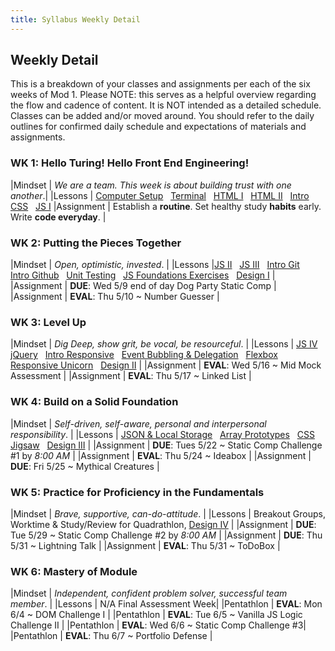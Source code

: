 ```yaml
---
title: Syllabus Weekly Detail
---
```


## Weekly Detail
This is a breakdown of your classes and assignments per each of the six weeks of Mod 1. Please NOTE: this serves as a helpful overview regarding the flow and cadence of content. It is NOT intended as a detailed schedule. Classes can be added and/or moved around. You should refer to the daily outlines for confirmed daily schedule and expectations of materials and assignments.

### WK 1: Hello Turing! Hello Front End Engineering!

|Mindset     | _We are a team. This week is about building trust with one another_.|
|Lessons     | [Computer Setup](http://frontend.turing.io/lessons/module-1/computer-setup.html) &nbsp; [Terminal](http://frontend.turing.io/lessons/module-1/getting-around-in-the-terminal.html) &nbsp; [HTML I](http://frontend.turing.io/lessons/module-1/html-1.html) &nbsp; [HTML II](http://frontend.turing.io/lessons/module-1/html-2.html) &nbsp; [Intro CSS](http://frontend.turing.io/lessons/module-1/css-1.html) &nbsp; [JS I](http://frontend.turing.io/lessons/module-1/js-1.html)
|Assignment  | Establish a __routine__. Set healthy study __habits__ early. Write __code everyday__. |

### WK 2: Putting the Pieces Together

|Mindset     | _Open, optimistic, invested_. |
|Lessons     |[JS II](http://frontend.turing.io/lessons/module-1/js-2.html) &nbsp; [JS III](http://frontend.turing.io/lessons/module-1/js-3-dom-manipulation.html) &nbsp; [Intro Git](http://frontend.turing.io/lessons/module-1/git-and-github-part1.html) &nbsp; [Intro Github](http://frontend.turing.io/lessons/module-1/git-and-github-part2.html) &nbsp; [Unit Testing](http://frontend.turing.io/lessons/module-1/introduction-to-testing-javascript.html) &nbsp; [JS Foundations Exercises](https://github.com/turingschool-examples/javascript-foundations) &nbsp; [Design I](http://frontend.turing.io/lessons/module-1/design-1.html) |
|Assignment  | __DUE__: Wed 5/9 end of day Dog Party Static Comp |
|Assignment  | __EVAL__: Thu 5/10 ~ Number Guesser |

### WK 3: Level Up

|Mindset     | _Dig Deep, show grit, be vocal, be resourceful_. |
|Lessons     | [JS IV](http://frontend.turing.io/lessons/module-1/js-4.html) &nbsp; [jQuery](http://frontend.turing.io/lessons/module-1/introduction-to-jquery.html) &nbsp; [Intro Responsive](http://frontend.turing.io/lessons/module-1/intro-responsive.html) &nbsp; [Event Bubbling & Delegation](http://frontend.turing.io/lessons/module-1/event-bubbling-and-delegation.html) &nbsp; [Flexbox](http://frontend.turing.io/lessons/module-1/introduction-to-flexbox.html) &nbsp; [Responsive Unicorn](https://github.com/turingschool-examples/responsive-rescue) &nbsp; [Design II](https://github.com/turingschool-examples/mod1-typography-foundations) |
|Assignment  | __EVAL__: Wed 5/16 ~ Mid Mock Assessment |
|Assignment  | __EVAL__: Thu 5/17 ~ Linked List |

### WK 4: Build on a Solid Foundation

|Mindset     | _Self-driven, self-aware, personal and interpersonal responsibility_. |
|Lessons     | [JSON & Local Storage](http://frontend.turing.io/lessons/module-1/json-and-localstorage.html) &nbsp; [Array Prototypes](http://frontend.turing.io/lessons/module-1/array-prototype-methods-intro) &nbsp; [CSS Jigsaw](http://frontend.turing.io/lessons/module-1/css-2.html) &nbsp; [Design III](https://github.com/turingschool-examples/mod1-color-theory-foundations/blob/master/readme.md) |
|Assignment  | __DUE__:   Tues 5/22 ~ Static Comp Challenge #1 by *8:00 AM* |
|Assignment  | __EVAL__:  Thu 5/24 ~ Ideabox |
|Assignment  | __DUE__: Fri 5/25 ~ Mythical Creatures |

### WK 5: Practice for Proficiency in the Fundamentals

|Mindset     | _Brave, supportive, can-do-attitude_. |
|Lessons     | Breakout Groups, Worktime & Study/Review for Quadrathlon, [Design IV](https://github.com/turingschool-examples/mod1-gestalt-principals-foundations) |
|Assignment  | __DUE__:  Tue 5/29 ~ Static Comp Challenge #2 by *8:00 AM* |
|Assignment  | __DUE__:  Thu 5/31 ~ Lightning Talk |
|Assignment  | __EVAL__: Thu 5/31 ~ ToDoBox |

### WK 6: Mastery of Module

|Mindset     | _Independent, confident problem solver, successful team member_. |
|Lessons     | N/A Final Assessment Week|
|Pentathlon  | __EVAL__: Mon 6/4 ~ DOM Challenge I |
|Pentathlon  | __EVAL__: Tue 6/5 ~ Vanilla JS Logic Challenge II |
|Pentathlon  | __EVAL__: Wed 6/6 ~ Static Comp Challenge #3|
|Pentathlon  | __EVAL__: Thu 6/7 ~ Portfolio Defense |
